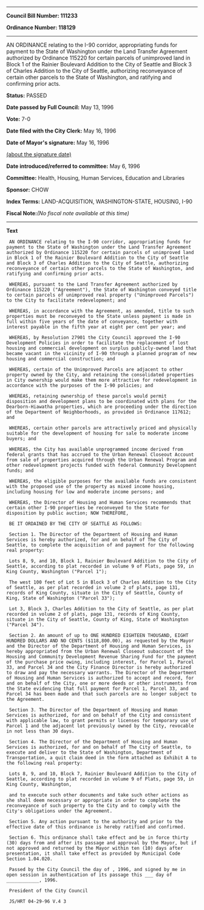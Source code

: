 

********

**Council Bill Number: 111233**
   
**Ordinance Number: 118129**
********

 AN ORDINANCE relating to the I-90 corridor, appropriating funds for payment to the State of Washington under the Land Transfer Agreement authorized by Ordinance 115220 for certain parcels of unimproved land in Block 1 of the Rainier Boulevard Addition to the City of Seattle and Block 3 of Charles Addition to the City of Seattle, authorizing reconveyance of certain other parcels to the State of Washington, and ratifying and confirming prior acts.

**Status:** PASSED
   
**Date passed by Full Council:** May 13, 1996
   
**Vote:** 7-0
   
**Date filed with the City Clerk:** May 16, 1996
   
**Date of Mayor's signature:** May 16, 1996
   
[(about the signature date)](/~public/approvaldate.htm)
   
   
   
**Date introduced/referred to committee:** May 6, 1996
   
**Committee:** Health, Housing, Human Services, Education and Libraries
   
**Sponsor:** CHOW
   
   
**Index Terms:** LAND-ACQUISITION, WASHINGTON-STATE, HOUSING, I-90

**Fiscal Note:**_(No fiscal note available at this time)_

********

**Text**
   
```
 AN ORDINANCE relating to the I-90 corridor, appropriating funds for payment to the State of Washington under the Land Transfer Agreement authorized by Ordinance 115220 for certain parcels of unimproved land in Block 1 of the Rainier Boulevard Addition to the City of Seattle and Block 3 of Charles Addition to the City of Seattle, authorizing reconveyance of certain other parcels to the State of Washington, and ratifying and confirming prior acts.

 WHEREAS, pursuant to the Land Transfer Agreement authorized by Ordinance 115220 ("Agreement"), the State of Washington conveyed title to certain parcels of unimproved real property ("Unimproved Parcels") to the City to facilitate redevelopment; and

 WHEREAS, in accordance with the Agreement, as amended, title to such properties must be reconveyed to the State unless payment is made in full within five years of the date of conveyance, together with interest payable in the fifth year at eight per cent per year; and

 WHEREAS, by Resolution 27901 the City Council approved the I-90 Development Policies in order to facilitate the replacement of lost housing and commercial development on surplus publicly-owned land that became vacant in the vicinity of I-90 through a planned program of new housing and commercial construction; and

 WHEREAS, certain of the Unimproved Parcels are adjacent to other property owned by the City, and retaining the consolidated properties in City ownership would make them more attractive for redevelopment in accordance with the purposes of the I-90 policies; and

 WHEREAS, retaining ownership of these parcels would permit disposition and development plans to be coordinated with plans for the Dearborn-Hiawatha properties, which are proceeding under the direction of the Department of Neighborhoods, as provided in Ordinance 117612; and

 WHEREAS, certain other parcels are attractively priced and physically suitable for the development of housing for sale to moderate income buyers; and

 WHEREAS, the City has available unprogrammed income derived from federal grants that has accrued to the Urban Renewal Closeout Account from sale of properties acquired through the Urban Renewal Program and other redevelopment projects funded with federal Community Development funds; and

 WHEREAS, the eligible purposes for the available funds are consistent with the proposed use of the property as mixed income housing, including housing for low and moderate income persons; and

 WHEREAS, the Director of Housing and Human Services recommends that certain other I-90 properties be reconveyed to the State for disposition by public auction; NOW THEREFORE,

 BE IT ORDAINED BY THE CITY OF SEATTLE AS FOLLOWS:

 Section 1. The Director of the Department of Housing and Human Services is hereby authorized, for and on behalf of The City of Seattle, to complete the acquisition of and payment for the following real property:

 Lots 8, 9, and 10, Block 1, Rainier Boulevard Addition to the City of Seattle, according to plat recorded in volume 9 of Plats, page 59, in King County, Washington ("Parcel 1");

 The west 100 feet of Lot 5 in Block 3 of Charles Addition to the City of Seattle, as per plat recorded in volume 2 of plats, page 131, records of King County, situate in the City of Seattle, County of King, State of Washington ("Parcel 33");

 Lot 3, Block 3, Charles Addition to the City of Seattle, as per plat recorded in volume 2 of plats, page 131, records of King County, situate in the City of Seattle, County of King, State of Washington ("Parcel 34").

 Section 2. An amount of up to ONE HUNDRED EIGHTEEN THOUSAND, EIGHT HUNDRED DOLLARS AND NO CENTS ($118,800.00), as requested by the Mayor and the Director of the Department of Housing and Human Services, is hereby appropriated from the Urban Renewal Closeout subaccount of the Housing and Community Development Revenue Sharing Fund for the payment of the purchase price owing, including interest, for Parcel 1, Parcel 33, and Parcel 34 and the City Finance Director is hereby authorized to draw and pay the necessary warrants. The Director of the Department of Housing and Human Services is authorized to accept and record, for and on behalf of the City, one or more deeds or other instruments from the State evidencing that full payment for Parcel 1, Parcel 33, and Parcel 34 has been made and that such parcels are no longer subject to the Agreement.

 Section 3. The Director of the Department of Housing and Human Services is authorized, for and on behalf of the City and consistent with applicable law, to grant permits or licenses for temporary use of Parcel 1 and the adjacent lot previously owned by the City, revocable in not less than 30 days.

 Section 4. The Director of the Department of Housing and Human Services is authorized, for and on behalf of The City of Seattle, to execute and deliver to the State of Washington, Department of Transportation, a quit claim deed in the form attached as Exhibit A to the following real property:

 Lots 8, 9, and 10, Block 7, Rainier Boulevard Addition to the City of Seattle, according to plat recorded in volume 9 of Plats, page 59, in King County, Washington,

 and to execute such other documents and take such other actions as she shall deem necessary or appropriate in order to complete the reconveyance of such property to the City and to comply with the City's obligations under the Agreement.

 Section 5. Any action pursuant to the authority and prior to the effective date of this ordinance is hereby ratified and confirmed.

 Section 6. This ordinance shall take effect and be in force thirty (30) days from and after its passage and approval by the Mayor, but if not approved and returned by the Mayor within ten (10) days after presentation, it shall take effect as provided by Municipal Code Section 1.04.020.

 Passed by the City Council the day of , 1996, and signed by me in open session in authentication of its passage this ___ day of ____________, 1996.

 President of the City Council

 JS/HRT 04-29-96 V.4 3

```
